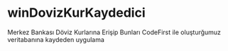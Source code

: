 # winDovizKurKaydedici
Merkez Bankası Döviz Kurlarına Erişip Bunları CodeFirst ile oluşturğumuz veritabanına kaydeden uygulama
